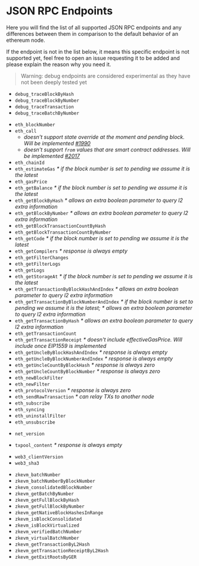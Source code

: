 # JSON RPC Endpoints

Here you will find the list of all supported JSON RPC endpoints and any differences between them in comparison to the default behavior of an ethereum node.

If the endpoint is not in the list below, it means this specific endpoint is not supported yet, feel free to open an issue requesting it to be added and please explain the reason why you need it. 

> Warning: debug endpoints are considered experimental as they have not been deeply tested yet
<!-- DEBUG -->
- `debug_traceBlockByHash`
- `debug_traceBlockByNumber`
- `debug_traceTransaction`
- `debug_traceBatchByNumber`

<!-- ETH -->
- `eth_blockNumber`
- `eth_call`
  - _doesn't support state override at the moment and pending block. Will be implemented [#1990](https://github.com/0xPolygonHermez/zkevm-node/issues/1990)_ 
  - _doesn't support `from` values that are smart contract addresses. Will be implemented [#2017](https://github.com/0xPolygonHermez/zkevm-node/issues/2017)_  
- `eth_chainId`
- `eth_estimateGas` _* if the block number is set to pending we assume it is the latest_
- `eth_gasPrice`
- `eth_getBalance` _* if the block number is set to pending we assume it is the latest_
- `eth_getBlockByHash` _* allows an extra boolean parameter to query l2 extra information_
- `eth_getBlockByNumber` _* allows an extra boolean parameter to query l2 extra information_
- `eth_getBlockTransactionCountByHash`
- `eth_getBlockTransactionCountByNumber`
- `eth_getCode` _* if the block number is set to pending we assume it is the latest_
- `eth_getCompilers` _* response is always empty_
- `eth_getFilterChanges`
- `eth_getFilterLogs`
- `eth_getLogs`
- `eth_getStorageAt` _* if the block number is set to pending we assume it is the latest_
- `eth_getTransactionByBlockHashAndIndex` _* allows an extra boolean parameter to query l2 extra information_
- `eth_getTransactionByBlockNumberAndIndex` _* if the block number is set to pending we assume it is the latest; * allows an extra boolean parameter to query l2 extra information_
- `eth_getTransactionByHash` _* allows an extra boolean parameter to query l2 extra information_
- `eth_getTransactionCount`
- `eth_getTransactionReceipt` _* doesn't include effectiveGasPrice. Will include once EIP1559 is implemented_
- `eth_getUncleByBlockHashAndIndex` _* response is always empty_
- `eth_getUncleByBlockNumberAndIndex` _* response is always empty_
- `eth_getUncleCountByBlockHash` _* response is always zero_
- `eth_getUncleCountByBlockNumber` _* response is always zero_
- `eth_newBlockFilter`
- `eth_newFilter`
- `eth_protocolVersion` _* response is always zero_
- `eth_sendRawTransaction` _* can relay TXs to another node_
- `eth_subscribe`
- `eth_syncing`
- `eth_uninstallFilter`
- `eth_unsubscribe`

<!-- NET -->
- `net_version`

<!-- TXPOOL -->
- `txpool_content` _* response is always empty_

<!-- WEB3 -->
- `web3_clientVersion`
- `web3_sha3`

<!-- ZKEVM -->
- `zkevm_batchNumber`
- `zkevm_batchNumberByBlockNumber`
- `zkevm_consolidatedBlockNumber`
- `zkevm_getBatchByNumber`
- `zkevm_getFullBlockByHash`
- `zkevm_getFullBlockByNumber`
- `zkevm_getNativeBlockHashesInRange`
- `zkevm_isBlockConsolidated`
- `zkevm_isBlockVirtualized`
- `zkevm_verifiedBatchNumber`
- `zkevm_virtualBatchNumber`
- `zkevm_getTransactionByL2Hash`
- `zkevm_getTransactionReceiptByL2Hash`
- `zkevm_getExitRootsByGER`
